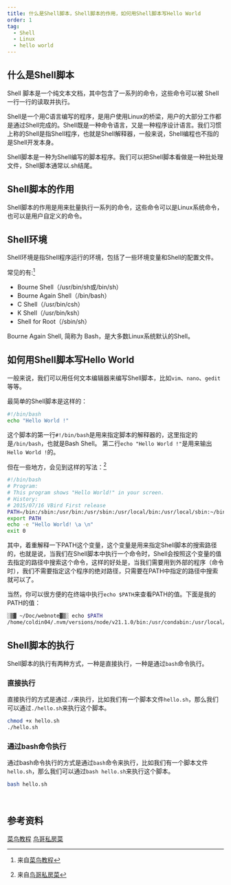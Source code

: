 ```yaml
---
title: 什么是Shell脚本，Shell脚本的作用，如何用Shell脚本写Hello World
order: 1
tag:
  - Shell
  - Linux
  - hello world
---
```


## 什么是Shell脚本

Shell 脚本是一个纯文本文档，其中包含了一系列的命令，这些命令可以被 Shell 一行一行的读取并执行。

Shell是一个用C语言编写的程序，是用户使用Linux的桥梁，用户的大部分工作都是通过Shell完成的。Shell既是一种命令语言，又是一种程序设计语言。我们习惯上称的Shell是指Shell程序，也就是Shell解释器，一般来说，Shell编程也不指的是Shell开发本身。

Shell脚本是一种为Shell编写的脚本程序。我们可以把Shell脚本看做是一种批处理文件，Shell脚本通常以.sh结尾。

## Shell脚本的作用

Shell脚本的作用是用来批量执行一系列的命令，这些命令可以是Linux系统命令，也可以是用户自定义的命令。

## Shell环境

Shell环境是指Shell程序运行的环境，包括了一些环境变量和Shell的配置文件。

常见的有:[^1]

* Bourne Shell（/usr/bin/sh或/bin/sh）
* Bourne Again Shell（/bin/bash）
* C Shell（/usr/bin/csh）
* K Shell（/usr/bin/ksh）
* Shell for Root（/sbin/sh）

Bourne Again Shell, 简称为 Bash，是大多数Linux系统默认的Shell。

## 如何用Shell脚本写Hello World

一般来说，我们可以用任何文本编辑器来编写Shell脚本，比如`vim`、`nano`、`gedit`等等。

最简单的Shell脚本是这样的：

```bash
#!/bin/bash
echo "Hello World !"
```

这个脚本的第一行`#!/bin/bash`是用来指定脚本的解释器的，这里指定的是`/bin/bash`，也就是Bash Shell。
第二行`echo "Hello World !"`是用来输出`Hello World !`的。

但在一些地方，会见到这样的写法：[^2]

```bash
#!/bin/bash
# Program:
# This program shows "Hello World!" in your screen.
# History:
# 2015/07/16 VBird First release
PATH=/bin:/sbin:/usr/bin:/usr/sbin:/usr/local/bin:/usr/local/sbin:~/bin
export PATH
echo -e "Hello World! \a \n"
exit 0
```

其中，着重解释一下PATH这个变量，这个变量是用来指定Shell脚本的搜索路径的，也就是说，当我们在Shell脚本中执行一个命令时，Shell会按照这个变量的值去指定的路径中搜索这个命令，这样的好处是，当我们需要用到外部的程序（命令时），我们不需要指定这个程序的绝对路径，只需要在PATH中指定的路径中搜索就可以了。

当然，你可以很方便的在终端中执行`echo $PATH`来查看PATH的值。下面是我的PATH的值：
```zsh
░▒▓ ~/Doc/webnote▓▒░ echo $PATH
/home/coldin04/.nvm/versions/node/v21.1.0/bin:/usr/condabin:/usr/local/sbin:/usr/local/bin:/usr/bin:/usr/lib/jvm/default/bin:/usr/bin/site_perl:/usr/bin/vendor_perl:/usr/bin/core_perl
```

## Shell脚本的执行

Shell脚本的执行有两种方式，一种是直接执行，一种是通过`bash`命令执行。

### 直接执行

直接执行的方式是通过`./`来执行，比如我们有一个脚本文件`hello.sh`，那么我们可以通过`./hello.sh`来执行这个脚本。
```bash
chmod +x hello.sh
./hello.sh
```

### 通过bash命令执行

通过bash命令执行的方式是通过`bash`命令来执行，比如我们有一个脚本文件`hello.sh`，那么我们可以通过`bash hello.sh`来执行这个脚本。
```bash
bash hello.sh
```

<br>

## 参考资料

[菜鸟教程](https://www.runoob.com/linux/linux-shell.html)
[鸟哥私房菜](https://linux.vbird.org/linux_basic/centos7/0340bashshell-scripts.php)


[^1]: 来自[菜鸟教程](https://www.runoob.com/linux/linux-shell.html)
[^2]: 来自[鸟哥私房菜](https://linux.vbird.org/linux_basic/centos7/0340bashshell-scripts.php)